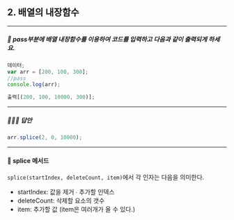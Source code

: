 ## 2. 배열의 내장함수

---

##### 🧐 pass부분에 배열 내장함수를 이용하여 코드를 입력하고 다음과 같이 출력되게 하세요.

```js
데이터;
var arr = [200, 100, 300];
//pass
console.log(arr);

출력[(200, 100, 10000, 300)];
```

---

##### 🙋🏻‍♀️ 답안

```js
arr.splice(2, 0, 10000);
```

---

#### 🧩 splice 메서드

`splice(startIndex, deleteCount, item)`에서 각 인자는 다음을 의미한다.

- startIndex: 값을 제거 ∙ 추가할 인덱스
- deleteCount: 삭제할 요소의 갯수
- item: 추가할 값 (item은 여러개가 올 수 있다.)
